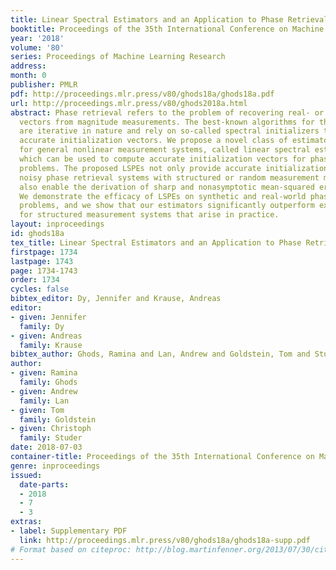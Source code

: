 ```yaml
---
title: Linear Spectral Estimators and an Application to Phase Retrieval
booktitle: Proceedings of the 35th International Conference on Machine Learning
year: '2018'
volume: '80'
series: Proceedings of Machine Learning Research
address: 
month: 0
publisher: PMLR
pdf: http://proceedings.mlr.press/v80/ghods18a/ghods18a.pdf
url: http://proceedings.mlr.press/v80/ghods2018a.html
abstract: Phase retrieval refers to the problem of recovering real- or complex-valued
  vectors from magnitude measurements. The best-known algorithms for this problem
  are iterative in nature and rely on so-called spectral initializers that provide
  accurate initialization vectors. We propose a novel class of estimators suitable
  for general nonlinear measurement systems, called linear spectral estimators (LSPEs),
  which can be used to compute accurate initialization vectors for phase retrieval
  problems. The proposed LSPEs not only provide accurate initialization vectors for
  noisy phase retrieval systems with structured or random measurement matrices, but
  also enable the derivation of sharp and nonasymptotic mean-squared error bounds.
  We demonstrate the efficacy of LSPEs on synthetic and real-world phase retrieval
  problems, and we show that our estimators significantly outperform existing methods
  for structured measurement systems that arise in practice.
layout: inproceedings
id: ghods18a
tex_title: Linear Spectral Estimators and an Application to Phase Retrieval
firstpage: 1734
lastpage: 1743
page: 1734-1743
order: 1734
cycles: false
bibtex_editor: Dy, Jennifer and Krause, Andreas
editor:
- given: Jennifer
  family: Dy
- given: Andreas
  family: Krause
bibtex_author: Ghods, Ramina and Lan, Andrew and Goldstein, Tom and Studer, Christoph
author:
- given: Ramina
  family: Ghods
- given: Andrew
  family: Lan
- given: Tom
  family: Goldstein
- given: Christoph
  family: Studer
date: 2018-07-03
container-title: Proceedings of the 35th International Conference on Machine Learning
genre: inproceedings
issued:
  date-parts:
  - 2018
  - 7
  - 3
extras:
- label: Supplementary PDF
  link: http://proceedings.mlr.press/v80/ghods18a/ghods18a-supp.pdf
# Format based on citeproc: http://blog.martinfenner.org/2013/07/30/citeproc-yaml-for-bibliographies/
---
```

